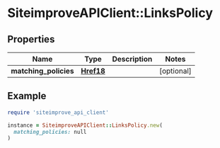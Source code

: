 # SiteimproveAPIClient::LinksPolicy

## Properties

| Name | Type | Description | Notes |
| ---- | ---- | ----------- | ----- |
| **matching_policies** | [**Href18**](Href18.md) |  | [optional] |

## Example

```ruby
require 'siteimprove_api_client'

instance = SiteimproveAPIClient::LinksPolicy.new(
  matching_policies: null
)
```

